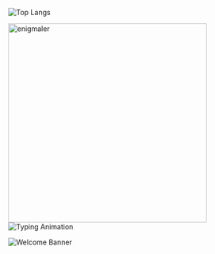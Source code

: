 ![Top Langs](https://github-readme-stats.vercel.app/api/top-langs/?username=enigmaler&layout=compact&theme=radical)

<p><img align="left" src="https://github-readme-stats.vercel.app/api/top-langs?username=enigmaler&show_icons=true&locale=en&layout=compact" alt="enigmaler" width="400" /></p>


![Typing Animation](https://readme-typing-svg.demolab.com/?lines=Hi+there!+I'm+Emilbek;Flutter+Dev+%7C+AI+Explorer+%7C+Startup+Dreamer&center=true&width=440&height=45)

<img src="https://your-hosted-link/banner.gif" alt="Welcome Banner" />


